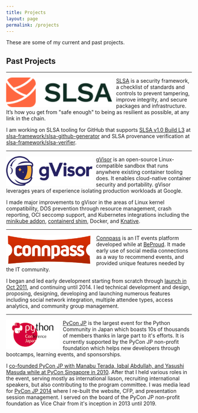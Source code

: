 ```yaml
---
title: Projects
layout: page
permalink: /projects
---
```


These are some of my current and past projects.

## Past Projects

---

<img align="left" src="/assets/images/slsa-logo-green.svg" height="80" style="margin-right: 10px">

[SLSA](https://slsa.dev/) is a security framework, a checklist of standards and controls to prevent
tampering, improve integrity, and secure packages and infrastructure. It’s how
you get from "safe enough" to being as resilient as possible, at any link in
the chain.

I am working on SLSA tooling for GitHub that supports [SLSA v1.0 Build
L3](https://slsa.dev/spec/v1.0/levels#build-l3) at
[slsa-framework/slsa-github-generator](https://github.com/slsa-framework/slsa-github-generator)
and SLSA provenance verification at
[slsa-framework/slsa-verifier](https://github.com/slsa-framework/slsa-verifier).

---

<img align="left" src="/assets/images/gvisor.png" height="80" style="margin-right: 10px">

[gVisor](https://gvisor.dev/) is an open-source Linux-compatible sandbox that
runs anywhere existing container tooling does. It enables cloud-native
container security and portability. gVisor leverages years of experience
isolating production workloads at Google.

I made major improvements to gVisor in the areas of Linux kernel compatibility,
DOS prevention through resource management, crash reporting, OCI seccomp
support, and Kubernetes integrations including the [minikube
addon](https://github.com/kubernetes/minikube/tree/master/deploy/addons/gvisor),
[containerd shim](https://github.com/google/gvisor/tree/master/shim), Docker,
and [Knative](https://gvisor.dev/docs/tutorials/knative/).

---

<img align="left" src="/assets/images/connpass_logo_1.png" height="80" style="margin-right: 10px">

[Connpass](https://connpass.com/) is an IT events platform developed while at
[BeProud](https://www.beproud.jp/). It made early use of social media
connections as a way to recommend events, and provided unique features needed
by the IT community.

I began and led early development starting from scratch through [launch in Oct
2011](/jp/connpass), and continuing until 2014. I led technical development and design,
proposing, designing, developing and launching numerous features including
social network integration, multiple attendee types, access analytics, and
community group management.

---

<img align="left" src="/assets/images/pyconjp_logo.png" height="80" style="margin-right: 10px">

[PyCon JP](https://www.pycon.jp/) is the largest event for the Python Community
in Japan which boasts 10s of thousands of members thanks in large part to it's
efforts. It is currently supported by the PyCon JP non-profit foundation which
helps new developers through bootcamps, learning events, and sponsorships.

I [co-founded PyCon JP with Manabu Terada, Iqbal Abdullah, and Yasushi Masuda
while at PyCon Singapore in
2010](https://www.pycon.jp/history.html#pycon-apac-in-singapore). After that I
held various roles in the event, serving mostly as international liason,
recruiting international speakers, but also contributing to the program
committee. I was media lead for [PyCon JP 2014](https://pycon.jp/2014/) where I
re-built the website, CFP, and presentation session management. I served on the
board of the PyCon JP non-profit foundation as Vice Chair from it's inception
in 2013 until 2019.
